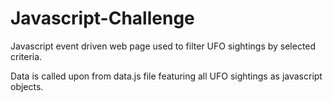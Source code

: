 # Javascript-Challenge

Javascript event driven web page used to filter UFO sightings by selected criteria. 

Data is called upon from data.js file featuring all UFO sightings as javascript objects. 
